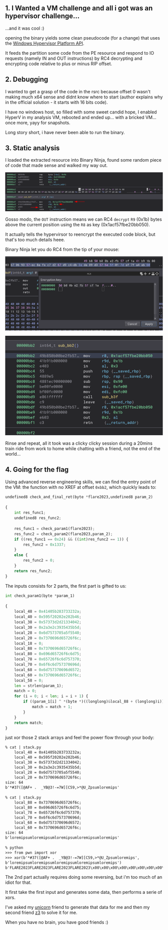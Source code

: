 ## 1. I Wanted a VM challenge and all i got was an hypervisor challenge...

...and it was cool :)

opening the binary yields some clean pseudocode (for a change) that uses the [Windows Hypervisor Platform API](https://learn.microsoft.com/en-us/virtualization/api/hypervisor-platform/hypervisor-platform).

It feeds the partition some code from the PE resource and respond to IO requests (namely IN and OUT instructions) by RC4 decrypting and encrypting code relative to plus or minus RIP offset.

## 2. Debugging

I wanted to get a grasp of the code in the rsrc because offset 0 wasn't making much x64 sense and didnt know where to start (author explains why in the official solution - it starts with 16 bits code).

I have no windows host, so filled with some sweet candid hope, I enabled HyperV in my analysis VM, rebooted and ended up... with a bricked VM... once more, yayy for snapshots.

Long story short, i have never been able to run the binary.

## 3. Static analysis

I loaded the extracted resource into Binary Ninja, found some random piece of code that made sense and walked my way out.

![random](pics/random.png)

Gosso modo, the `OUT` instruction means we can RC4 `decrypt` `R9` (0x1b) bytes above the current position using the `R8` as key (0x1acf57fbe20bb050).

It actually tells the hypervirsor to reencrypt the executed code block, but that's too much details heee.

Binary Ninja let you do RC4 from the tip of your mouse:

![rc4](pics/rc4.png)


![fixed](pics/fixed.png)

Rinse and repeat, all it took was a clicky clicky session during a 20mins train ride from work to home while chatting with a friend, not the end of the world...


## 4. Going for the flag

Using advanced reverse engineering skills, we can find the entry point of the VM: the function with no XREF at offset `0xbb2`, which quickly leads to:

```python
undefined8 check_and_final_ret(byte *flare2023,undefined8 param_2)

{
    int res_func1;
    undefined8 res_func2;
    
    res_func1 = check_param1(flare2023);
    res_func2 = check_param2(flare2023,param_2);
    if ((res_func1 == 0x24) && ((int)res_func2 == 1)) {
        res_func2 = 0x1337;
    }
    else {
        res_func2 = 0;
    }
    return res_func2;
}
```

The inputs consists for 2 parts, the first part is gifted to us:

```python
int check_param1(byte *param_1)

{
    local_48 = 0x41405b283733232a;
    local_40 = 0x595f20202e202b46;
    local_38 = 0x57373d2d21334042;
    local_30 = 0x2a3e2c3935435b5d;
    local_28 = 0x6d7573705a5f5540;
    local_20 = 0x7370696d65726f6c;
    local_18 = 0;
    local_88 = 0x7370696d65726f6c;
    local_80 = 0x696d65726f6c6d75;
    local_78 = 0x65726f6c6d757370;
    local_70 = 0x6f6c6d757370696d;
    local_68 = 0x6d757370696d6572;
    local_60 = 0x7370696d65726f6c;
    local_58 = 0;
    len = strlen(param_1);
    match = 0;
    for (i = 0; i < len; i = i + 1) {
        if ((param_1[i] ^ *(byte *)((longlong)&local_88 + (longlong)i)) == *(byte *)((longlong)&local_48 + (longlong)i)) {
            match = match + 1;
        }
    }
    return match;
}
``` 


just xor those 2 stack arrays and feel the power flow through your body:

```
% cat | stack.py
    local_48 = 0x41405b283733232a;
    local_40 = 0x595f20202e202b46;
    local_38 = 0x57373d2d21334042;
    local_30 = 0x2a3e2c3935435b5d;
    local_28 = 0x6d7573705a5f5540;
    local_20 = 0x7370696d65726f6c;
size: 64
b'*#37([@AF+ .  _YB@3!-=7W][C59,>*@U_Zpsumloremips'

% cat | stack.py
    local_88 = 0x7370696d65726f6c;
    local_80 = 0x696d65726f6c6d75;
    local_78 = 0x65726f6c6d757370;
    local_70 = 0x6f6c6d757370696d;
    local_68 = 0x6d757370696d6572;
    local_60 = 0x7370696d65726f6c;
size: 64
b'loremipsumloremipsumloremipsumloremipsumloremips'

% python
>>> from pwn import xor
>>> xor(b'*#37([@AF+ .  _YB@3!-=7W][C59,>*@U_Zpsumloremips', b'loremipsumloremipsumloremipsumloremipsumloremips')
b'FLARE2023FLARE2023FLARE2023FLARE2023\x00\x00\x00\x00\x00\x00\x00\x00\x00\x00\x00\x00'
```



The 2nd part actually requires doing some reversing, but i'm too much of an idiot for that.

It first take the first input and generates some data, then performs a serie of xors.

I've asked my [unicorn](test_array.py) friend to generate that data for me and then my second friend [z3](slv.py) to solve it for me.

When you have no brain, you have good friends :)
